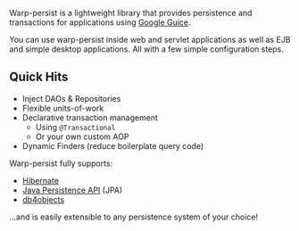 Warp-persist is a lightweight library that provides persistence and transactions for applications using [Google Guice](http://code.google.com/p/google-guice).

You can use warp-persist inside web and servlet applications as well as EJB and simple desktop applications. All with a few simple configuration steps.

## Quick Hits ##

  * Inject DAOs & Repositories
  * Flexible units-of-work
  * Declarative transaction management
    * Using `@Transactional`
    * Or your own custom AOP
  * Dynamic Finders (reduce boilerplate query code)

Warp-persist fully supports:
  * [Hibernate](http://hibernate.org)
  * [Java Persistence API](http://java.sun.com/javaee/technologies/persistence.jsp) (JPA)
  * [db4objects](http://db4objects.com)

...and is easily extensible to any persistence system of your choice!